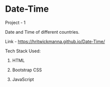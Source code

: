 # Date-Time

Project - 1

Date and Time of different countries.

Link - https://hritwickmanna.github.io/Date-Time/

Tech Stack Used:

1. HTML

2. Bootstrap CSS

3. JavaScript


